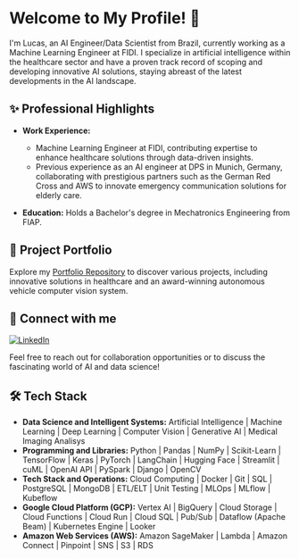 # Welcome to My Profile! 👋

I'm Lucas, an AI Engineer/Data Scientist from Brazil, currently working as a Machine Learning Engineer at FIDI. I specialize in artificial intelligence within the healthcare sector and have a proven track record of scoping and developing innovative AI solutions, staying abreast of the latest developments in the AI landscape.

## ✨ Professional Highlights

- **Work Experience:** 
  - Machine Learning Engineer at FIDI, contributing expertise to enhance healthcare solutions through data-driven insights.
  - Previous experience as an AI engineer at DPS in Munich, Germany, collaborating with prestigious partners such as the German Red Cross and AWS to innovate emergency communication solutions for elderly care.

- **Education:** Holds a Bachelor's degree in Mechatronics Engineering from FIAP.

## 🚀 Project Portfolio

Explore my [Portfolio Repository](https://github.com/olucasferreira/Portfolio) to discover various projects, including innovative solutions in healthcare and an award-winning autonomous vehicle computer vision system.

## 🔗 Connect with me
[![LinkedIn](https://img.shields.io/badge/linkedin-%230077B5.svg?style=for-the-badge&logo=linkedin&logoColor=white)](https://www.linkedin.com/in/lucas-ferreira-de-oliveira/)

Feel free to reach out for collaboration opportunities or to discuss the fascinating world of AI and data science!

## 🛠️ Tech Stack
- **Data Science and Intelligent Systems:** Artificial Intelligence | Machine Learning | Deep Learning | Computer Vision | Generative AI | Medical Imaging Analisys
- **Programming and Libraries:** Python | Pandas | NumPy | Scikit-Learn | TensorFlow | Keras | PyTorch | LangChain | Hugging Face | Streamlit | cuML | 
OpenAI API | PySpark | Django | OpenCV
- **Tech Stack and Operations:** Cloud Computing | Docker | Git | SQL | PostgreSQL | MongoDB | ETL/ELT | Unit Testing | MLOps | MLflow | Kubeflow
- **​​Google Cloud Platform (GCP):** Vertex AI | BigQuery | Cloud Storage | Cloud Functions | Cloud Run | Cloud SQL | Pub/Sub | Dataflow (Apache Beam) | Kubernetes Engine | Looker
- **Amazon Web Services (AWS):** Amazon SageMaker | Lambda | Amazon Connect | Pinpoint | SNS | S3 | RDS
